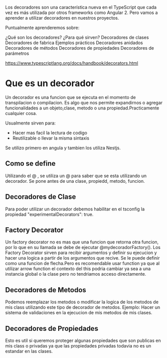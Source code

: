 Los decoradores son una característica nueva en el TypeScript que cada vez es más utilizada por otros frameworks como Angular 2. Pero vamos a aprender a utilizar decoradores en nuestros proyectos.

Puntualmente aprenderemos sobre:

¿Qué son los decoradores?
¿Para qué sirven?
Decoradores de clases
Decoradores de fabrica
Ejemplos prácticos
Decoradores anidados
Decoradores de métodos
Decoradores de propiedades
Decoradores de parámetros

https://www.typescriptlang.org/docs/handbook/decorators.html

# Que es un decorador

Un decorador es una funcion que se ejecuta en el momento de transpilacion o compilacion.
Es algo que nos permite expandirnos o agregar funcionalidades a un objeto,clase, metodo o una propiedad.Practicamente cualquier cosa.

Usualmente sirven para:

- Hacer mas facil la lectura de codigo
- Reutilizable o llevar la misma sintaxis

Se utilizo primero en angula y tambien los utiliza Nestjs.

## Como se define

Utilizando el @ , se utiliza un @ para saber que se esta utilizando un decorador.
Se pone antes de una clase, propiedd, metodo, funcion.

## Decoradores de Clase

Para poder utilizar un decorador debemos habilitar en el tsconfig la propiedad "experimentalDecorators": true.

## Factory Decorator

Un factory decorator no es mas que una funcion que retorna otra funcion, por lo que en su llamada se debe de ejecutar @mydecoradorFactory().
Los Factory Decorator sirven para recibir argumentos y definir su ejecucion y hacer una logica a partir de los argumentos que recive.
Se le puede definir como una funcion de flecha.Pero es recomendable usar function ya que al utilizar arrow function el contexto del this podria cambiar ya sea a una instancia global o la clase pero no tendriamos acceso directamente.

## Decoradores de Metodos

Podemos reemplazar los metodos o modificar la logica de los metodos de mis class utilizando este tipo de decorador de metodos.
Ejemplo: Hacer un sistema de validaciones en la ejecucion de mis metodos de mis clases.

## Decoradores de Propiedades

Esto es util si queremos proteger algunas propiedades que son publicas en mis class o privadas ya que las propiedades privadas todavia no es un estandar en las clases.
